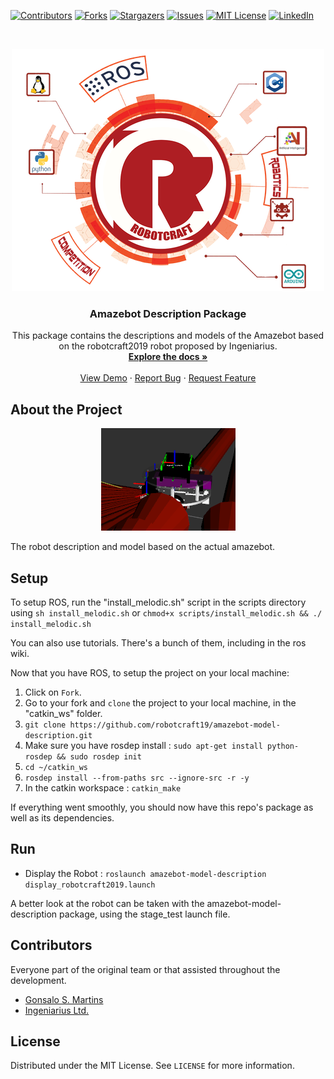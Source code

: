 [![Contributors][contributors-shield]][contributors-url]
[![Forks][forks-shield]][forks-url]
[![Stargazers][stars-shield]][stars-url]
[![Issues][issues-shield]][issues-url]
[![MIT License][license-shield]][license-url]
[![LinkedIn][linkedin-shield]][linkedin-url]

<br />
<p align="center">
  <a href="https://github.com/robotcraft19/amazebot-model-description>
    <img src="res/images/logo_amazebot.png" alt="Logo" width="100" height="100">
    <img src="https://raw.githubusercontent.com/robotcraft19/amazebot-pathfinding-stage/master/res/images/logo_amazebot.png">
  </a>

  <h3 align="center">Amazebot Description Package</h3>

  <p align="center">
    This package contains the descriptions and models of the Amazebot based on the robotcraft2019 robot proposed by Ingeniarius.
    <br />
    <a href="https://github.com/robotcraft19/amazebot-model-description"><strong>Explore the docs »</strong></a>
    <br />
    <br />
    <a href="https://github.com/robotcraft19/amazebot-model-description">View Demo</a>
    ·
    <a href="https://github.com/robotcraft19/amazebot-model-description/issues">Report Bug</a>
    ·
    <a href="https://github.com/robotcraft19/amazebot-model-description/issues">Request Feature</a>
  </p>
</p>

## About the Project

<p align="center">
  <a href="https://github.com/robotcraft19/amazebot-model-description>
    <img src="res/amazebot.png" alt="Banner" width="400" height="260">
    <img src="https://raw.githubusercontent.com/robotcraft19/amazebot-model-description/master/res/amazebot.png">
  </a>
</p>

The robot description and model based on the actual amazebot.

## Setup

To setup ROS, run the "install_melodic.sh" script in the scripts directory using `sh install_melodic.sh` or `chmod+x scripts/install_melodic.sh && ./ install_melodic.sh`

You can also use tutorials. There's a bunch of them, including in the ros wiki.

Now that you have ROS, to setup the project on your local machine:

1. Click on `Fork`.
2. Go to your fork and `clone` the project to your local machine, in the "catkin_ws" folder.
4. `git clone https://github.com/robotcraft19/amazebot-model-description.git`
5. Make sure you have rosdep install : `sudo apt-get install python-rosdep && sudo rosdep init`
6. `cd ~/catkin_ws`
7. `rosdep install --from-paths src --ignore-src -r -y`
8. In the catkin workspace : `catkin_make`

If everything went smoothly, you should now have this repo's package as well as its dependencies.

## Run

- Display the Robot : `roslaunch amazebot-model-description display_robotcraft2019.launch`

A better look at the robot can be taken with the amazebot-model-description package, using the stage_test launch file.

## Contributors

Everyone part of the original team or that assisted throughout the development.

- [Gonsalo S. Martins](https://github.com/gondsm)
- [Ingeniarius Ltd.](https://ingeniarius.pt)

## License

Distributed under the MIT License. See `LICENSE` for more information.

[contributors-shield]: https://img.shields.io/github/contributors/robotcraft19/amazebot-model-description.svg?style=flat-square
[contributors-url]: https://github.com/robotcraft19/amazebot-model-description/graphs/contributors
[forks-shield]: https://img.shields.io/github/forks/robotcraft19/amazebot-model-description.svg?style=flat-square
[forks-url]: https://github.com/robotcraft19/amazebot-model-description/network/members
[stars-shield]: https://img.shields.io/github/stars/robotcraft19/amazebot-model-description.svg?style=flat-square
[stars-url]: https://github.com/robotcraft19/amazebot-model-description/stargazers
[issues-shield]: https://img.shields.io/github/issues/robotcraft19/amazebot-model-description.svg?style=flat-square
[issues-url]: https://github.com/robotcraft19/amazebot-model-description/issues
[license-shield]: https://img.shields.io/github/license/robotcraft19/amazebot-model-description.svg?style=flat-square
[license-url]: https://github.com/robotcraft19/amazebot-model-description/blob/master/LICENSE.md
[linkedin-shield]: https://img.shields.io/badge/-LinkedIn-black.svg?style=flat-square&logo=linkedin&colorB=555
[linkedin-url]: https://linkedin.com/in/erwinlejeune-lkn

